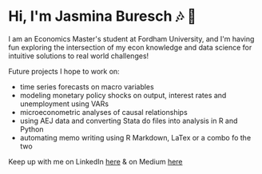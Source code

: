 # Hi, I'm Jasmina Buresch :notes: :cherry_blossom: 

I am an Economics Master's student at Fordham University, and I'm having fun exploring the intersection of my econ knowledge and data science for intuitive solutions to real world challenges!

Future projects I hope to work on:
- time series forecasts on macro variables
- modeling monetary policy shocks on output, interest rates and unemployment using VARs 
- microeconometric analyses of causal relationships
- using AEJ data and converting Stata do files into analysis in R and Python
- automating memo writing using R Markdown, LaTex or a combo fo the two

Keep up with me on LinkedIn [here](https://www.linkedin.com/in/jasmina-buresch-a732a4156/) & on Medium [here](https://medium.com/@jasminaburesch) 
